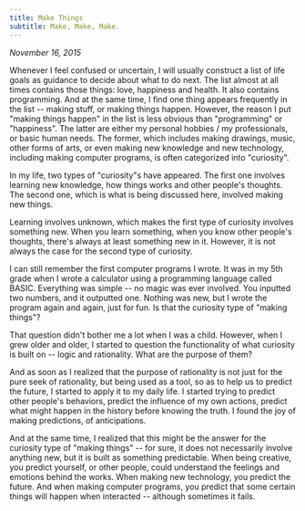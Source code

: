 ```yaml
---
title: Make Things
subtitle: Make, Make, Make.
---
```


*November 16, 2015*

Whenever I feel confused or uncertain, I will usually construct a list
of life goals as guidance to decide about what to do next. The list
almost at all times contains those things: love, happiness and health.
It also contains programming. And at the same time, I find one thing
appears frequently in the list -- making stuff, or making things happen.
However, the reason I put "making things happen" in the list is less
obvious than "programming" or "happiness". The latter are either my
personal hobbies / my professionals, or basic human needs. The former,
which includes making drawings, music, other forms of arts, or even
making new knowledge and new technology, including making computer
programs, is often categorized into "curiosity".

In my life, two types of "curiosity"s have appeared. The first one
involves learning new knowledge, how things works and other people's
thoughts. The second one, which is what is being discussed here,
involved making new things.

Learning involves unknown, which makes the first type of curiosity
involves something new. When you learn something, when you know other
people's thoughts, there's always at least something new in it. However,
it is not always the case for the second type of curiosity.

I can still remember the first computer programs I wrote. It was in my
5th grade when I wrote a calculator using a programming language called
BASIC. Everything was simple -- no magic was ever involved. You inputted
two numbers, and it outputted one. Nothing was new, but I wrote the
program again and again, just for fun. Is that the curiosity type of
"making things"?

That question didn't bother me a lot when I was a child. However, when I
grew older and older, I started to question the functionality of what
curiosity is built on -- logic and rationality. What are the purpose of
them?

And as soon as I realized that the purpose of rationality is not just
for the pure seek of rationality, but being used as a tool, so as to
help us to predict the future, I started to apply it to my daily life. I
started trying to predict other people's behaviors, predict the
influence of my own actions, predict what might happen in the history
before knowing the truth. I found the joy of making predictions, of
anticipations.

And at the same time, I realized that this might be the answer for the
curiosity type of "making things" -- for sure, it does not necessarily
involve anything new, but it is built as something predictable. When
being creative, you predict yourself, or other people, could understand
the feelings and emotions behind the works. When making new technology,
you predict the future. And when making computer programs, you predict
that some certain things will happen when interacted -- although
sometimes it fails.
